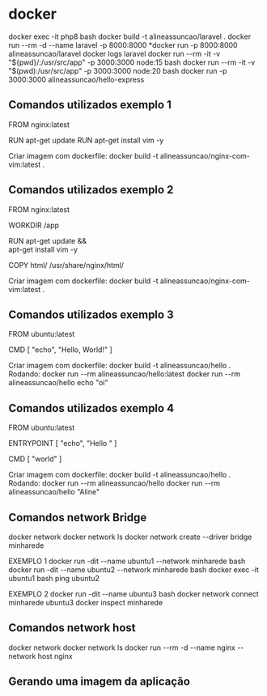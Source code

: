 # docker

docker exec -it php8 bash 
docker build -t alineassuncao/laravel . 
docker run --rm -d --name laravel -p 8000:8000
*docker run -p 8000:8000 alineassuncao/laravel
docker logs laravel
docker run --rm -it -v "${pwd}/:/usr/src/app" -p 3000:3000 node:15 bash
docker run --rm -it -v "$(pwd):/usr/src/app" -p 3000:3000 node:20 bash
docker run -p 3000:3000 alineassuncao/hello-express

## Comandos utilizados exemplo 1

FROM nginx:latest

RUN apt-get update
RUN apt-get install vim -y

Criar imagem com dockerfile: docker build -t alineassuncao/nginx-com-vim:latest . 

## Comandos utilizados exemplo 2

FROM nginx:latest

WORKDIR /app

RUN apt-get update && \
    apt-get install vim -y

COPY html/ /usr/share/nginx/html/

Criar imagem com dockerfile: docker build -t alineassuncao/nginx-com-vim:latest . 

## Comandos utilizados exemplo 3
FROM ubuntu:latest

CMD [ "echo", "Hello, World!" ]

Criar imagem com dockerfile: docker build -t alineassuncao/hello . 
Rodando:
docker run --rm alineassuncao/hello:latest 
docker run --rm alineassuncao/hello echo "oi"


## Comandos utilizados exemplo 4
FROM ubuntu:latest

ENTRYPOINT [ "echo", "Hello " ]

CMD [ "world" ]

Criar imagem com dockerfile: docker build -t alineassuncao/hello . 
Rodando:
docker run --rm alineassuncao/hello
docker run --rm alineassuncao/hello "Aline"

## Comandos network Bridge
docker network
docker network ls
docker network create --driver bridge minharede

EXEMPLO 1
docker run -dit --name ubuntu1 --network minharede bash
docker run -dit --name ubuntu2 --network minharede bash
docker exec -it ubuntu1 bash
ping ubuntu2

EXEMPLO 2
docker run -dit --name ubuntu3 bash
docker network connect minharede ubuntu3
docker inspect minharede

## Comandos network host
docker network
docker network ls
docker run --rm -d --name nginx --network host nginx

## Gerando uma imagem da aplicação
